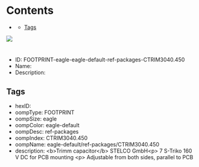 



Contents
========

* [](#)
	* [Tags](#tags)
  
![][im]
# 

- ID: FOOTPRINT-eagle-eagle-default-ref-packages-CTRIM3040.450
- Name: 
- Description: 

## Tags

- hexID: 
- oompType: FOOTPRINT
- oompSize: eagle
- oompColor: eagle-default
- oompDesc: ref-packages
- oompIndex: CTRIM3040.450
- oompName: eagle-default/ref-packages/CTRIM3040.450
- description: &lt;b&gt;Trimm capacitor&lt;/b&gt; STELCO GmbH&lt;p&gt;&#xD;
 7 S-Triko 160 V DC for PCB mounting &lt;p&gt;&#xD;
 Adjustable from both sides, parallel to PCB



[im]: image.png
